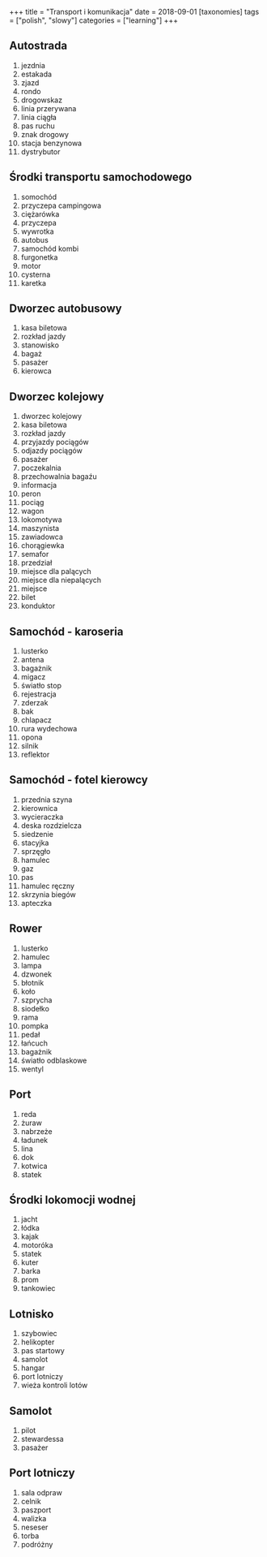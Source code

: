 +++
title = "Transport i komunikacja"
date = 2018-09-01
[taxonomies]
tags = ["polish", "slowy"]
categories = ["learning"]
+++
## Autostrada

1. jezdnia
2. estakada
3. zjazd
4. rondo
5. drogowskaz
6. linia przerywana
7. linia ciągła
8. pas ruchu
9. znak drogowy
10. stacja benzynowa
11. dystrybutor

## Środki transportu samochodowego

1. somochód
2. przyczepa campingowa
3. ciężarówka
4. przyczepa
5. wywrotka
6. autobus
7. samochód kombi
8. furgonetka
9. motor
10. cysterna
11. karetka

## Dworzec autobusowy

1. kasa biletowa
2. rozkład jazdy
3. stanowisko
4. bagaż
5. pasażer
6. kierowca

## Dworzec kolejowy

1. dworzec kolejowy
2. kasa biletowa
3. rozkład jazdy
4. przyjazdy pociągów
5. odjazdy pociągów
6. pasażer
7. poczekalnia
8. przechowalnia bagaźu
9. informacja
10. peron
11. pociąg
12. wagon
13. lokomotywa
14. maszynista
15. zawiadowca
16. chorągiewka
17. semafor
18. przedział
19. miejsce dla palących
20. miejsce dla niepalących
21. miejsce
22. bilet
23. konduktor

## Samochód - karoseria

1. lusterko
2. antena
3. bagażnik
4. migacz
5. światło stop
6. rejestracja
7. zderzak
8. bak
9. chlapacz
10. rura wydechowa
11. opona
12. silnik
13. reflektor

## Samochód - fotel kierowcy

1. przednia szyna
2. kierownica
3. wycieraczka
4. deska rozdzielcza
5. siedzenie
6. stacyjka
7. sprzęgło
8. hamulec
9. gaz
10. pas
11. hamulec ręczny
12. skrzynia biegów
13. apteczka

## Rower

1. lusterko
2. hamulec
3. lampa
4. dzwonek
5. błotnik
6. koło
7. szprycha
8. siodełko
9. rama
10. pompka
11. pedał
12. łańcuch
13. bagażnik
14. światło odblaskowe
15. wentyl

## Port

1. reda
2. żuraw
3. nabrzeże
4. ładunek
5. lina
6. dok
7. kotwica
8. statek

## Środki lokomocji wodnej

1. jacht
2. łódka
3. kajak
4. motoróka
5. statek
6. kuter
7. barka
8. prom
9. tankowiec

## Lotnisko

1. szybowiec
2. helikopter
3. pas startowy
4. samolot
5. hangar
6. port lotniczy
7. wieża kontroli lotów

## Samolot

1. pilot
2. stewardessa
3. pasażer

## Port lotniczy

1. sala odpraw
2. celnik
3. paszport
4. walizka
5. neseser
6. torba
7. podróżny